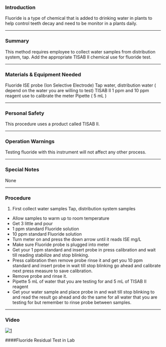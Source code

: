 ### Introduction
Fluoride is a type of chemical that is added to drinking water in plants to help control  teeth decay and need to be monitor in a plants daily.
***

### Summary
This method requires employee to collect water samples from distribution system, tap. Add the appropriate TISAB II chemical use for fluoride test.
***

### Materials & Equipment Needed
Fluoride ISE probe (Ion Selective Electrode)
Tap water, distribution water ( depend on the water you are willing to test)
TISAB II
1 ppm and 10 ppm reagent use to calibrate the meter
Pipette ( 5 mL )
***

### Personal Safety
This procedure uses a product called TISAB II.
***

### Operation Warnings
Testing fluoride with this instrument will not affect any other process.
***

### Special Notes
None
***

### Procedure
1. First collect water samples Tap, distribution system samples
- Allow samples to warm up to room temperature
- Get 3 little and pour
- 1 ppm standard Fluoride solution
- 10 ppm standard Fluoride solution
- Turn meter on and press the down arrow until it reads ISE mg/L
- Make sure Fluoride probe is plugged into meter
- Get your 1 ppm standard and insert probe in press calibration and wait till reading stabilize and stop blinking.
- Press calibration then remove probe rinse it and get you 10 ppm standard and insert probe in wait till stop blinking go ahead and calibrate next press measure to save calibration.
- Remove probe and rinse it.
- Pipette 5 mL of water that you are testing for and 5 mL of TISAB II reagent
- Get your water sample and place probe in and wait till stop blinking to and read the result go ahead and do the same for all water that you are testing for but remember to rinse probe between samples.
***

### Video

[![1](http://img.youtube.com/vi/QGfqM4W73BM/0.jpg)](https://www.youtube.com/watch?v=QGfqM4W73BM "Fluoride Residual Test in Lab")

####Fluoride Residual Test in Lab